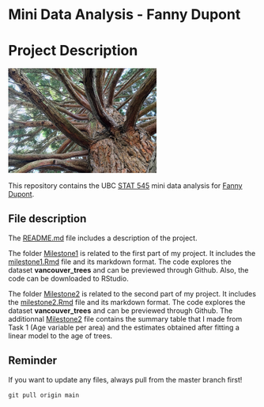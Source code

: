 # Mini Data Analysis - Fanny Dupont


# Project Description
<img src="tree.png" width="300">


This repository contains the UBC [STAT 545](https://stat545.stat.ubc.ca/) mini data analysis for [Fanny Dupont](https://github.com/Fanny-Dupont). 

## File description

The [README.md](./README.md/) file includes a description of the project.

The folder [Milestone1](./Milestone1/) is related to the first part of my project. It includes the [milestone1.Rmd](./Milestone1/milestone1.Rmd) file and its markdown format. The code explores the dataset **vancouver_trees** and can be previewed through Github. Also, the code can be downloaded to RStudio. 

The folder [Milestone2](./Milestone2/) is related to the second part of my project. It includes the [milestone2.Rmd](./Milestone2/milestone2.Rmd) file and its markdown format. The code explores the dataset **vancouver_trees** and can be previewed through Github. The additionnal [Milestone2](./Milestone2/output) file contains the summary table that I made from Task 1 (Age variable per area) and the estimates obtained after fitting a linear model to the age of trees.

## Reminder
If you want to update any files, always pull from the master branch first!
```
git pull origin main
```
